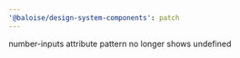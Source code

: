 ```yaml
---
'@baloise/design-system-components': patch
---
```


number-inputs attribute pattern no longer shows undefined
